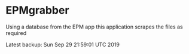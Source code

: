# EPMgrabber
Using a database from the EPM app this application scrapes the files as required


Latest backup: Sun Sep 29 21:59:01 UTC 2019
